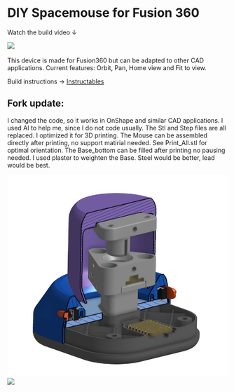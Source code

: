 # DIY Spacemouse for Fusion 360

Watch the build video ↓

[<img src="/Images/Spacemouse_Thumbnail@2x.png">](https://youtu.be/iHBgNGnTiK4)

This device is made for Fusion360 but can be adapted to other CAD applications. Current features: Orbit, Pan, Home view and Fit to view.

Build instructions → [Instructables](https://www.instructables.com/DIY-Space-Mouse-for-Fusion-360-Using-Magnets)

## **Fork update:**

I changed the code, so it works in OnShape and similar CAD applications. I used AI to help me, since I do not code usually.
The Stl and Step files are all replaced. I optimized it for 3D printing. 
The Mouse can be assembled directly after printing, no support matirial needed. See Print_All.stl for optimal orientation.
The Base_bottom can be filled after printing no pausing needed. I used plaster to weighten the Base. Steel would be better, lead would be best.

<img src="Images/Render Cut 2.PNG">
<img src="Images/Polish_20230709_175925855.jpg">
